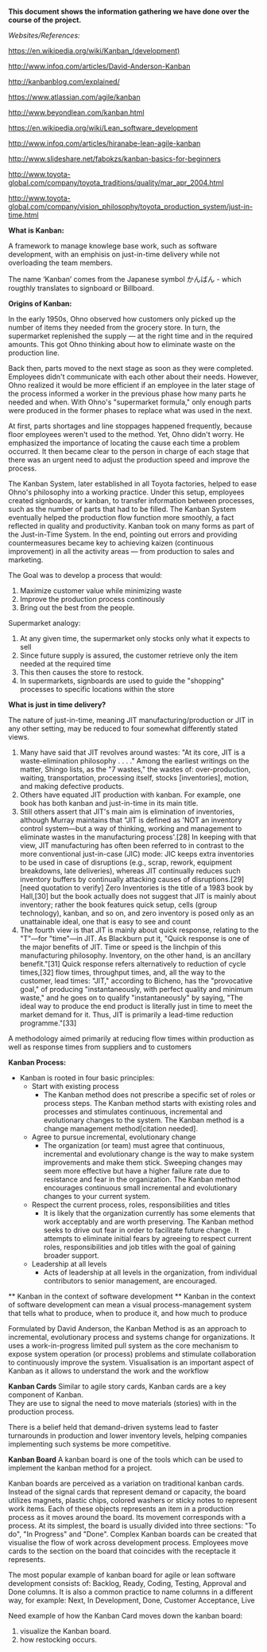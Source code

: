 **This document shows the information gathering we have done over the course of the project.**

*Websites/References:*

https://en.wikipedia.org/wiki/Kanban_(development)

http://www.infoq.com/articles/David-Anderson-Kanban

http://kanbanblog.com/explained/

https://www.atlassian.com/agile/kanban

http://www.beyondlean.com/kanban.html

https://en.wikipedia.org/wiki/Lean_software_development

http://www.infoq.com/articles/hiranabe-lean-agile-kanban

http://www.slideshare.net/fabokzs/kanban-basics-for-beginners

http://www.toyota-global.com/company/toyota_traditions/quality/mar_apr_2004.html

http://www.toyota-global.com/company/vision_philosophy/toyota_production_system/just-in-time.html

**What is Kanban:**

A framework to manage knowlege base work, such as software development, with an emphisis on just-in-time delivery while not overloading the team members.  

The name ‘Kanban’ comes from the Japanese symbol かんばん - which rougthly translates to signboard or Billboard.

**Origins of Kanban:**

In the early 1950s, Ohno observed how customers only picked up the number of items they needed from the grocery store. In turn, the supermarket replenished the supply — at the right time and in the required amounts. This got Ohno thinking about how to eliminate waste on the production line.

Back then, parts moved to the next stage as soon as they were completed. Employees didn't communicate with each other about their needs. However, Ohno realized it would be more efficient if an employee in the later stage of the process informed a worker in the previous phase how many parts he needed and when. With Ohno's "supermarket formula," only enough parts were produced in the former phases to replace what was used in the next.

At first, parts shortages and line stoppages happened frequently, because floor employees weren't used to the method. Yet, Ohno didn't worry. He emphasized the importance of locating the cause each time a problem occurred. It then became clear to the person in charge of each stage that there was an urgent need to adjust the production speed and improve the process.

The Kanban System, later established in all Toyota factories, helped to ease Ohno's philosophy into a working practice. Under this setup, employees created signboards, or kanban, to transfer information between processes, such as the number of parts that had to be filled. The Kanban System eventually helped the production flow function more smoothly, a fact reflected in quality and productivity. Kanban took on many forms as part of the Just-in-Time System. In the end, pointing out errors and providing countermeasures became key to achieving kaizen (continuous improvement) in all the activity areas — from production to sales and marketing.

The Goal was to develop a process that would:
1. Maximize customer value while minimizing waste
2. Improve the production process continously
3. Bring out the best from the people.

Supermarket analogy:
1. At any given time, the supermarket only stocks only what it expects to sell
2. Since future supply is assured, the customer retrieve only the item needed at the required time
3. This then causes the store to restock.
4. In supermarkets, signboards are used to guide the "shopping" processes to specific locations within the store


**What is just in time delivery?**

The nature of just-in-time, meaning JIT manufacturing/production or JIT in any other setting, may be reduced to four somewhat differently stated views.

1. Many have said that JIT revolves around wastes: "At its core, JIT is a waste-elimination philosophy . . . ." Among the earliest writings on the matter, Shingo lists, as the "7 wastes," the wastes of: over-production, waiting, transportation, processing itself, stocks [inventories], motion, and making defective products.
2. Others have equated JIT production with kanban. For example, one book has both kanban and just-in-time in its main title.
3. Still others assert that JIT's main aim is elimination of inventories, although Murray maintains that "JIT is defined as 'NOT an inventory control system—but a way of thinking, working and management to eliminate wastes in the manufacturing process'.[28] In keeping with that view, JIT manufacturing has often been referred to in contrast to the more conventional just-in-case (JIC) mode: JIC keeps extra inventories to be used in case of disruptions (e.g., scrap, rework, equipment breakdowns, late deliveries), whereas JIT continually reduces such inventory buffers by continually attacking causes of disruptions.[29][need quotation to verify] Zero Inventories is the title of a 1983 book by Hall,[30] but the book actually does not suggest that JIT is mainly about inventory; rather the book features quick setup, cells (group technology), kanban, and so on, and zero inventory is posed only as an unattainable ideal, one that is easy to see and count
4. The fourth view is that JIT is mainly about quick response, relating to the "T"—for "time"—in JIT. As Blackburn put it, "Quick response is one of the major benefits of JIT. Time or speed is the linchpin of this manufacturing philosophy. Inventory, on the other hand, is an ancillary benefit."[31] Quick response refers alternatively to reduction of cycle times,[32] flow times, throughput times, and, all the way to the customer, lead times: "JIT," according to Bicheno, has the "provocative goal," of producing "instantaneously, with perfect quality and minimum waste," and he goes on to qualify "instantaneously" by saying, "The ideal way to produce the end product is literally just in time to meet the market demand for it. Thus, JIT is primarily a lead-time reduction programme."[33]

A methodology aimed primarily at reducing flow times within production as well as response times from suppliers and to customers

**Kanban Process:**
* Kanban is rooted in four basic principles:
  * Start with existing process
    * The Kanban method does not prescribe a specific set of roles or process steps. The Kanban method starts with existing roles and processes and stimulates continuous, incremental and evolutionary changes to the system. The Kanban method is a change management method[citation needed].
  * Agree to pursue incremental, evolutionary change
    * The organization (or team) must agree that continuous, incremental and evolutionary change is the way to make system improvements and make them stick. Sweeping changes may seem more effective but have a higher failure rate due to resistance and fear in the organization. The Kanban method encourages continuous small incremental and evolutionary changes to your current system.
  * Respect the current process, roles, responsibilities and titles
    * It is likely that the organization currently has some elements that work acceptably and are worth preserving. The Kanban method seeks to drive out fear in order to facilitate future change. It attempts to eliminate initial fears by agreeing to respect current roles, responsibilities and job titles with the goal of gaining broader support.
  * Leadership at all levels
    * Acts of leadership at all levels in the organization, from individual contributors to senior management, are encouraged.

** Kanban in the context of software development **
Kanban in the context of software development can mean a visual process-management system that tells what to produce, when to produce it, and how much to produce

Formulated by David Anderson, the Kanban Method is as an approach to incremental, evolutionary process and systems change for organizations. It uses a work-in-progress limited pull system as the core mechanism to expose system operation (or process) problems and stimulate collaboration to continuously improve the system. Visualisation is an important aspect of Kanban as it allows to understand the work and the workflow

**Kanban Cards**
Similar to agile story cards, Kanban cards are a key component of Kanban.  
They are use to signal the need to move materials (stories) with in the production process.  

There is a belief held that demand-driven systems lead to faster turnarounds in production and lower inventory levels, helping companies implementing such systems be more competitive.

**Kanban Board**
A kanban board is one of the tools which can be used to implement the kanban method for a project.

Kanban boards are perceived as a variation on traditional kanban cards. Instead of the signal cards that represent demand or capacity, the board utilizes magnets, plastic chips, colored washers or sticky notes to represent work items.  Each of these objects represents an item in a production process as it moves around the board. Its movement corresponds with a process.  At its simplest, the board is usually divided into three sections: "To do", "In Progress" and "Done". Complex Kanban boards can be created that visualise the flow of work across development process. Employees move cards to the section on the board that coincides with the receptacle it represents.

The most popular example of kanban board for agile or lean software development consists of: Backlog, Ready, Coding, Testing, Approval and Done columns. It is also a common practice to name columns in a different way, for example: Next, In Development, Done, Customer Acceptance, Live


Need example of how the Kanban Card moves down the kanban board:
1. visualize the Kanban board.
2. how restocking occurs.
